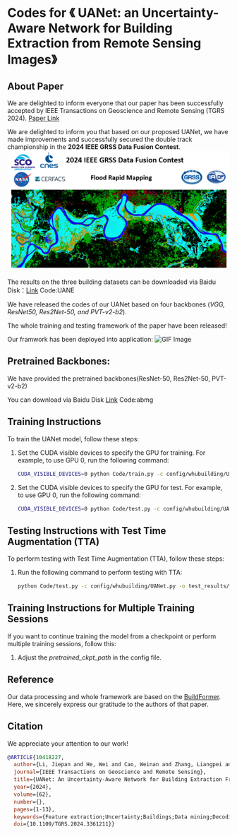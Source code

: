 # Codes for 《 UANet: an Uncertainty-Aware Network for Building Extraction from Remote Sensing Images》

## About Paper
We are delighted to inform everyone that our paper has been successfully accepted by IEEE Transactions on Geoscience and Remote Sensing (TGRS 2024). 
[Paper Link](https://ieeexplore.ieee.org/document/10418227)

We are delighted to inform you that based on our proposed UANet, we have made improvements and successfully secured the double track championship in the **2024 IEEE GRSS Data Fusion Contest**.
![Image](DFC.png)

The results on the three building datasets can be downloaded via Baidu Disk：[Link](https://pan.baidu.com/s/1MkoWfIyz7DADg37nUuMTgw?pwd=UANE) Code:UANE

We have released the codes of our UANet based on four backbones (*VGG, ResNet50, Res2Net-50, and PVT-v2-b2*). 

The whole training and testing framework of the paper have been released!

Our framwork has been deployed into application:
![GIF Image](building.gif)

## Pretrained Backbones:
We have provided the pretrained backbones(ResNet-50, Res2Net-50, PVT-v2-b2) 

You can download via Baidu Disk [Link](https://pan.baidu.com/s/16sA3ZejzcItAWa2JE1G6vg?pwd=abmg) Code:abmg 

## Training Instructions

To train the UANet model, follow these steps:

1. Set the CUDA visible devices to specify the GPU for training. For example, to use GPU 0, run the following command:
   ```bash
   CUDA_VISIBLE_DEVICES=0 python Code/train.py -c config/whubuilding/UANet.py
2. Set the CUDA visible devices to specify the GPU for test. For example, to use GPU 0, run the following command:
   ```bash
   CUDA_VISIBLE_DEVICES=0 python Code/test.py -c config/whubuilding/UANet.py -o test_results/whubuilding/UANet/ --rgb

## Testing Instructions with Test Time Augmentation (TTA)

To perform testing with Test Time Augmentation (TTA), follow these steps:

1. Run the following command to perform testing with TTA:
   ```bash
   python Code/test.py -c config/whubuilding/UANet.py -o test_results/whubuilding/UANet/ -t lr --rgb

## Training Instructions for Multiple Training Sessions

If you want to continue training the model from a checkpoint or perform multiple training sessions, follow this:

1. Adjust the *pretrained_ckpt_path* in the config file.


## Reference
Our data processing  and whole framework are based on the [BuildFormer](https://github.com/WangLibo1995/BuildFormer). Here, we sincerely express our gratitude to the authors of that paper.

## Citation

We appreciate your attention to our work!

```bibtex
@ARTICLE{10418227,
  author={Li, Jiepan and He, Wei and Cao, Weinan and Zhang, Liangpei and Zhang, Hongyan},
  journal={IEEE Transactions on Geoscience and Remote Sensing}, 
  title={UANet: An Uncertainty-Aware Network for Building Extraction From Remote Sensing Images}, 
  year={2024},
  volume={62},
  number={},
  pages={1-13},
  keywords={Feature extraction;Uncertainty;Buildings;Data mining;Decoding;Remote sensing;Deep learning;Building extraction;remote sensing (RS);uncertainty-aware},
  doi={10.1109/TGRS.2024.3361211}}


